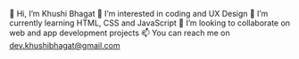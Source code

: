 👋 Hi, I’m Khushi Bhagat
👀 I’m interested in coding and UX Design
🌱 I’m currently learning HTML, CSS and JavaScript
💞️ I’m looking to collaborate on web and app development projects
📫 You can reach me on dev.khushibhagat@gmail.com

<!---
dev-khushibhagat/dev-khushibhagat is a ✨ special ✨ repository because its `README.md` (this file) appears on your GitHub profile.
You can click the Preview link to take a look at your changes.
--->
